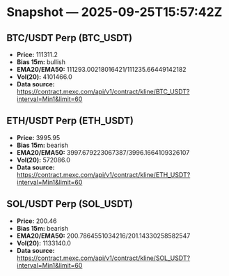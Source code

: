 # Snapshot — 2025-09-25T15:57:42Z

## BTC/USDT Perp (BTC_USDT)
- **Price:** 111311.2
- **Bias 15m:** bullish
- **EMA20/EMA50:** 111293.00218016421/111235.66449142182
- **Vol(20):** 4101466.0
- **Data source:** https://contract.mexc.com/api/v1/contract/kline/BTC_USDT?interval=Min1&limit=60

## ETH/USDT Perp (ETH_USDT)
- **Price:** 3995.95
- **Bias 15m:** bearish
- **EMA20/EMA50:** 3997.679223067387/3996.1664109326107
- **Vol(20):** 572086.0
- **Data source:** https://contract.mexc.com/api/v1/contract/kline/ETH_USDT?interval=Min1&limit=60

## SOL/USDT Perp (SOL_USDT)
- **Price:** 200.46
- **Bias 15m:** bearish
- **EMA20/EMA50:** 200.7864551034216/201.14330258582547
- **Vol(20):** 1133140.0
- **Data source:** https://contract.mexc.com/api/v1/contract/kline/SOL_USDT?interval=Min1&limit=60
